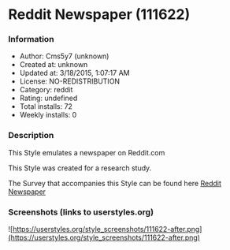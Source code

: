 # Reddit Newspaper (111622)

### Information
- Author: Cms5y7 (unknown)
- Created at: unknown
- Updated at: 3/18/2015, 1:07:17 AM
- License: NO-REDISTRIBUTION
- Category: reddit
- Rating: undefined
- Total installs: 72
- Weekly installs: 0


### Description
This Style emulates a newspaper on Reddit.com

This Style was created for a research study.

The Survey that accompanies this Style can be found here <a href="https://www.surveymonkey.com/s/R67L3KJ">Reddit Newspaper</a>


### Screenshots (links to userstyles.org)
![https://userstyles.org/style_screenshots/111622-after.png](https://userstyles.org/style_screenshots/111622-after.png)



